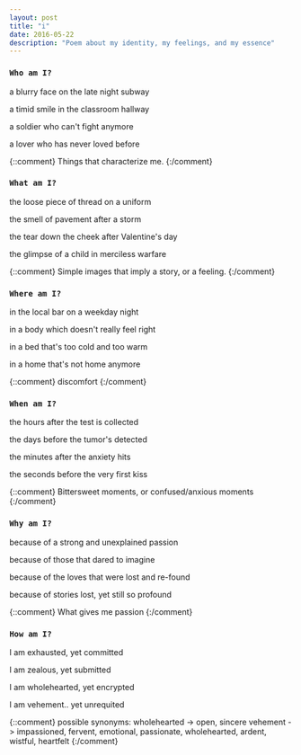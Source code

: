```yaml
---
layout: post
title: "i"
date: 2016-05-22
description: "Poem about my identity, my feelings, and my essence"
---
```

### `Who am I?`

a blurry face on the late night subway

a timid smile in the classroom hallway

a soldier who can't fight anymore

a lover who has never loved before

{::comment}
Things that characterize me.
{:/comment}

### `What am I?`

the loose piece of thread on a uniform

the smell of pavement after a storm

the tear down the cheek after Valentine's day

the glimpse of a child in merciless warfare

{::comment}
Simple images that imply a story, or a feeling.
{:/comment}

### `Where am I?`

in the local bar on a weekday night

in a body which doesn't really feel right

in a bed that's too cold and too warm

in a home that's not home anymore

{::comment}
discomfort
{:/comment}

### `When am I?`

the hours after the test is collected

the days before the tumor's detected

the minutes after the anxiety hits

the seconds before the very first kiss

{::comment}
Bittersweet moments, or confused/anxious moments
{:/comment}

### `Why am I?`

because of a strong and unexplained passion

because of those that dared to imagine

because of the loves that were lost and re-found

because of stories lost, yet still so profound

{::comment}
What gives me passion
{:/comment}

### `How am I?`

I am exhausted, yet committed

I am zealous, yet submitted

I am wholehearted, yet encrypted

I am vehement.. yet unrequited

{::comment}
possible synonyms:
wholehearted -> open, sincere
vehement -> impassioned, fervent, emotional, passionate, wholehearted, ardent, wistful, heartfelt
{:/comment}
